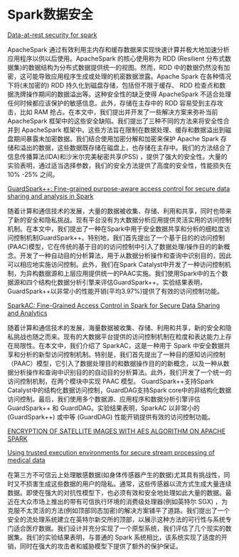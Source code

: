 # Spark数据安全

[Data-at-rest security for spark](https://ieeexplore.ieee.org/abstract/document/7840754/)

ApacheSpark 通过有效利用主内存和缓存数据来实现快速计算并极大地加速分析应用程序以供以后使用。ApacheSpark 的核心使用称为 RDD (Resilient 分布式数据集)的数据结构为分布式数据提供统一的视图。然而，RDD 中的数据仍然没有加密，这可能导致应用程序生成或处理的机密数据泄露。Apache Spark 在各种情况下将(未加密的) RDD 持久化到磁盘存储，包括但不限于缓存、 RDD 检查点和数据洗牌操作期间的数据溢出等。这种安全性的缺乏使得 ApacheSpark 不适合处理任何时候都应该保护的敏感信息。此外，存储在主存中的 RDD 容易受到主存攻击，比如 RAM 抢占。在本文中，我们提出并开发了一些解决方案来弥补当前 ApacheSpark 框架中的这些安全缺陷。我们提出了三种不同的方法来将安全性合并到 ApacheSpark 框架中。这些方法旨在限制在数据处理、缓存和数据溢出到磁盘期间暴露未加密数据。我们结合使用加密分解和加密来保护 Apache Spark 存储和溢出的数据，这些数据既存储在磁盘上，也存储在主存中。我们的方法结合了信息传播算法(IDA)和沙米尔完美秘密共享(PSS) ，提供了强大的安全性。大量的实验表明，通过适当选择参数，我们的安全方法提供了高度的安全性，性能损失在10% -25% 之间。



[GuardSpark++: Fine-grained purpose-aware access control for secure data sharing and analysis in Spark](https://dl.acm.org/doi/abs/10.1145/3427228.3427640)

随着计算和通信技术的发展，大量的数据被收集、存储、利用和共享，同时也带来了新的安全和隐私挑战。现有平台没有为大数据分析应用提供灵活实用的访问控制机制。在本文中，我们提出了一种在Spark中用于安全数据共享和分析的细粒度访问控制机制GuardSpark++。特别地，我们首先提出了一个基于目的的访问控制(PAAC)模型，它在传统的基于目的的访问控制中引入了数据处理/操作目的的新概念。开发了一种自动目的分析算法，用于从数据分析操作和查询中识别目的，因此可以相应地实施访问控制。此外，我们在Spark Catalyst中开发了一种访问控制机制，为异构数据源和上层应用提供统一的PAAC实施。我们使用Spark中的五个数据源和四个结构化数据分析引擎来评估GuardSpark++。实验结果表明，GuardSpark++以非常小的性能开销(平均3.97%)提供了有效的访问控制功能。 

[SparkAC: Fine-Grained Access Control in Spark for Secure Data Sharing and Analytics](https://ieeexplore.ieee.org/abstract/document/9707647/)

随着计算和通信技术的发展，海量数据被收集、存储、利用和共享，新的安全和隐私挑战也随之而来。现有的大数据平台提供的访问控制机制在粒度和表达能力上存在局限性。在本文中，我们介绍了 SparkAC，这是一种用于 Spark 中安全数据共享和分析的新型访问控制机制。特别是，我们首先提出了一种目的感知访问控制（PAAC）模型，它引入了数据处理目的和数据操作目的的新概念，以及一种从数据分析操作和查询中识别目的的自动目的分析算法。此外，我们开发了一个统一的访问控制机制，在两个模块中实现 PAAC 模型。 GuardSpark++支持Spark Catalyst中的结构化数据访问控制，GuardDAG支持Spark core中的非结构化数据访问控制。最后，我们使用多个数据源、应用程序和数据分析引擎评估 GuardSpark++ 和 GuardDAG。实验结果表明，SparkAC 以非常小的 (GuardSpark++) 或中等 (GuardDAG) 性能开销提供有效的访问控制功能。



[ENCRYPTION OF SATELLITE IMAGES WITH AES ALGORITHM ON APACHE SPARK](http://acikerisim.karabuk.edu.tr:8080/xmlui/handle/123456789/1047)



[Using trusted execution environments for secure stream processing of medical data](https://arxiv.org/abs/1906.07072)

在第三方不可信云上处理敏感数据(如身体传感器产生的数据)尤其具有挑战性，同时又不损害生成这些数据的用户的隐私。通常，这些传感器以流方式生成大量连续数据。即使在强大的对抗性模型下，也必须有效和安全地处理如此大量的数据。最近在大众市场上推出的带有可信执行环境的消费级处理器(例如英特尔 SGX) ，为克服不太灵活的方法(例如顶部同态加密)的解决方案铺平了道路。我们提出了一个安全的流处理系统建立在英特尔新交所的顶部，以展示这种方法的可行性与系统专门适合医疗数据。我们设计并充分实现了一个原型系统，我们评估了几个现实的数据集。我们的实验结果表明，与普通的 Spark 系统相比，该系统实现了适度的开销，同时在强大的攻击者和威胁模型下提供了额外的保护保证。


